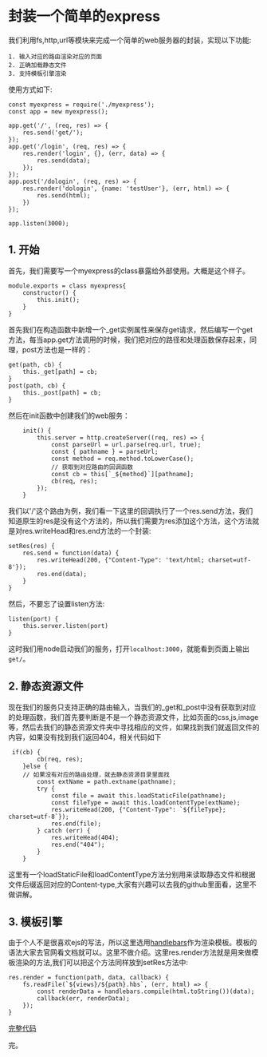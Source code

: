 # 封装一个简单的express

我们利用fs,http,url等模块来完成一个简单的web服务器的封装，实现以下功能:

    1. 输入对应的路由渲染对应的页面
    2. 正确加载静态文件
    3. 支持模板引擎渲染
使用方式如下:

    const myexpress = require('./myexpress');
    const app = new myexpress();

    app.get('/', (req, res) => {
        res.send('get/');
    });
    app.get('/login', (req, res) => {
        res.render('login', {}, (err, data) => {
            res.send(data);
        });
    });
    app.post('/dologin', (req, res) => {
        res.render('dologin', {name: 'testUser'}, (err, html) => {
            res.send(html);
        })
    });

    app.listen(3000);

## 1. 开始

首先，我们需要写一个myexpress的class暴露给外部使用。大概是这个样子。

    module.exports = class myexpress{
        constructor() {
            this.init();
        }
    }
首先我们在构造函数中新增一个_get实例属性来保存get请求，然后编写一个get方法，每当app.get方法调用的时候，我们把对应的路径和处理函数保存起来，同理，post方法也是一样的：

    get(path, cb) {
        this._get[path] = cb;
    }
    post(path, cb) {
        this._post[path] = cb;
    }
然后在init函数中创建我们的web服务：

        init() {
            this.server = http.createServer((req, res) => {
                const parseUrl = url.parse(req.url, true);
                const { pathname } = parseUrl;
                const method = req.method.toLowerCase();
                // 获取到对应路由的回调函数
                const cb = this[`_${method}`][pathname];
                cb(req, res);
            });
        }
我们以'/'这个路由为例，我们看一下这里的回调执行了一个res.send方法，我们知道原生的res是没有这个方法的，所以我们需要为res添加这个方法，这个方法就是对res.writeHead和res.end方法的一个封装:

    setRes(res) {
        res.send = function(data) {
            res.writeHead(200, {"Content-Type": 'text/html; charset=utf-8'});
            res.end(data);
        }
    }
然后，不要忘了设置listen方法:

    listen(port) {
        this.server.listen(port)
    }
这时我们用node启动我们的服务，打开`localhost:3000`，就能看到页面上输出`get/`。

## 2. 静态资源文件

现在我们的服务只支持正确的路由输入，当我们的_get和_post中没有获取到对应的处理函数，我们首先要判断是不是一个静态资源文件，比如页面的css,js,image等，然后去我们的静态资源文件夹中寻找相应的文件，如果找到我们就返回文件的内容，如果没有找到我们返回404，相关代码如下

     if(cb) {
            cb(req, res);
        }else {
        // 如果没有对应的路由处理，就去静态资源目录里面找
            const extName = path.extname(pathname);
            try {
                const file = await this.loadStaticFile(pathname);
                const fileType = await this.loadContentType(extName);
                res.writeHead(200, {"Content-Type": `${fileType}; charset=utf-8`});
                res.end(file);
            } catch (err) {
                res.writeHead(404);
                res.end("404");
            }
        }
这里有一个loadStaticFile和loadContentType方法分别用来读取静态文件和根据文件后缀返回对应的Content-type,大家有兴趣可以去我的github里面看，这里不做讲解。

## 3. 模板引擎

由于个人不是很喜欢ejs的写法，所以这里选用[handlebars](http://handlebarsjs.com/)作为渲染模板。模板的语法大家去官网看文档就可以。这里不做介绍。这里res.render方法就是用来做模板渲染的方法,我们可以把这个方法同样放到setRes方法中:

    res.render = function(path, data, callback) {
        fs.readFile(`${views}/${path}.hbs`, (err, html) => {
            const renderData = handlebars.compile(html.toString())(data);
            callback(err, renderData);
        });
    }

[完整代码](https://github.com/fightingm/node_note/tree/master/%E5%B0%81%E8%A3%85%E8%B7%AF%E7%94%B1)

完。